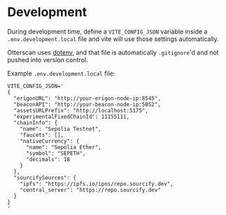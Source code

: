 # Development

During development time, define a `VITE_CONFIG_JSON` variable inside a `.env.development.local` file and vite will use those settings automatically.

Otterscan uses [dotenv](https://github.com/motdotla/dotenv), and that file is automatically `.gitignore`'d and not pushed into version control.

Example `.env.development.local` file:

```
VITE_CONFIG_JSON='
{
  "erigonURL": "http://your-erigon-node-ip:8545",
  "beaconAPI": "http://your-beacon-node-ip:5052",
  "assetsURLPrefix": "http://localhost:5175",
  "experimentalFixedChainId": 11155111,
  "chainInfo": {
    "name": "Sepolia Testnet",
    "faucets": [],
    "nativeCurrency": {
      "name": "Sepolia Ether",
      "symbol": "SEPETH",
      "decimals": 18
    }
  },
  "sourcifySources": {
    "ipfs": "https://ipfs.io/ipns/repo.sourcify.dev",
    "central_server": "https://repo.sourcify.dev"
  }
}
'
```